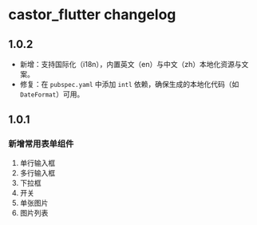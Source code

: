 # castor_flutter changelog

## 1.0.2

- 新增：支持国际化（i18n），内置英文（en）与中文（zh）本地化资源与文案。
- 修复：在 `pubspec.yaml` 中添加 `intl` 依赖，确保生成的本地化代码（如 `DateFormat`）可用。

## 1.0.1

### 新增常用表单组件

1. 单行输入框
2. 多行输入框
3. 下拉框
4. 开关
5. 单张图片
6. 图片列表
